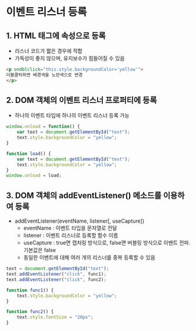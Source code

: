 # 이벤트 리스너 등록
## 1. HTML 태그에 속성으로 등록
* 리스너 코드가 짧은 경우에 적합
* 가독성이 좋지 않으며, 유지보수가 힘들어질 수 있음

```html
<p ondblclick="this.style.backgroundColor='yellow'">
더블클릭하면 배경색을 노란색으로 변경
</p>
```

## 2. DOM 객체의 이벤트 리스너 프로퍼티에 등록
* 하나의 이벤트 타입에 하나의 이벤트 리스너 등록 가능

```javascript
window.onload = function() {
    var text = document.getElementById("text");
    text.style.backgroundColor = "yellow";
}
```
```javascript
function load() {
    var text = document.getElementById("text");
    text.style.backgroundColor = "yellow";
}
window.onload = load;
```

## 3. DOM 객체의 addEventListener() 메소드를 이용하여 등록
* addEventListener(eventName, listener[, useCapture])
  * eventName : 이벤트 타입을 문자열로 전달
  * listener : 이벤트 리스너로 등록할 함수 이름
  * useCapture : true면 캡처링 방식으로, false면 버블링 방식으로 이벤트 전파. 기본값은 false
  * 동일한 이벤트에 대해 여러 개의 리스너를 중복 등록할 수 있음
 
```javascript
text = document.getElementById("text");
text.addEventListener("click", func1);
text.addEventListener("click", func2);

function func1() {
    text.style.backgroundColor = "yellow";
}

function func2() {
    text.style.fontSize = "20px";
}
```

